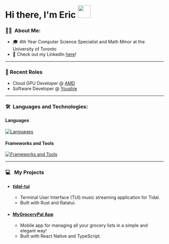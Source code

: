 # Hi there, I'm Eric <img src="https://media.giphy.com/media/hvRJCLFzcasrR4ia7z/giphy.gif" width="40">

### 👨‍💻 &nbsp;About Me:

- 🎓 4th Year Computer Science Specialist and Math Minor at the University of Toronto
- 💼 Check out my LinkedIn [here](https://www.linkedin.com/in/ericdaddario/)!

---

### 📝 Recent Roles
- Cloud GPU Developer @ [AMD](https://www.amd.com/en.html)
- Software Developer @ [Youshie](https://www.youshie.com/)

---

### 🛠 &nbsp;Languages and Technologies:

#### Languages
[![Languages](https://skillicons.dev/icons?i=js,ts,c,cpp,rust,python,java,html,css,bash)](https://skillicons.dev)
#### Frameworks and Tools
[![Frameworks and Tools](https://skillicons.dev/icons?i=linux,git,react,nodejs,express,postgres,mysql,androidstudio,apple,firebase)](https://skillicons.dev)

---

### 💻 &nbsp; My Projects
- #### [tidal-tui](https://github.com/ericdaddario02/tidal-tui)
  - Terminal User Interface (TUI) music streaming application for Tidal.
  - Built with Rust and Ratatui.
- #### [MyGroceryPal App](https://github.com/ericdaddario02/MyGroceryPal_App)
  - Mobile app for managing all your grocery lists in a simple and elegant way!
  - Built with React Native and TypeScript.

<!--
### 🔥 &nbsp; My Stats:

[![GitHub Streak](http://github-readme-streak-stats.herokuapp.com?user=ericdaddario02&theme=tokyonight)](https://git.io/streak-stats)

[![Github Stats](https://github-readme-stats.vercel.app/api?username=ericdaddario02&show_icons=true&theme=tokyonight&count_private=true&include_all_commits=true&hide=stars,issues)](https://github.com/anuraghazra/github-readme-stats)

[![Top Langs](https://github-readme-stats.vercel.app/api/top-langs/?username=ericdaddario02&layout=compact&theme=tokyonight)](https://github.com/anuraghazra/github-readme-stats)
-->
